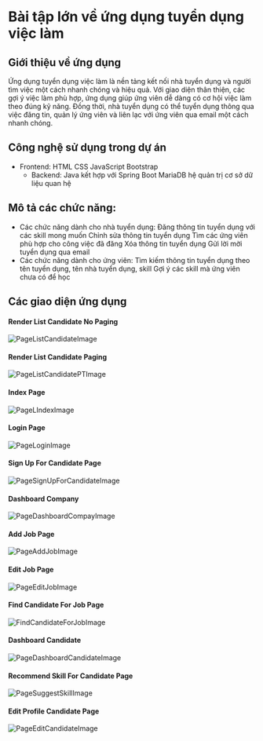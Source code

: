 # Bài tập lớn về ứng dụng tuyển dụng việc làm

## Giới thiệu về ứng dụng
Ứng dụng tuyển dụng việc làm là nền tảng kết nối nhà tuyển dụng và người tìm việc một cách nhanh chóng và hiệu quả. Với giao diện thân thiện, các gợi ý việc làm phù hợp, ứng dụng giúp ứng viên dễ dàng có cơ hội việc làm theo đúng kỹ năng. Đồng thời, nhà tuyển dụng có thể tuyển dụng thông qua việc đăng tin, quản lý ứng viên và liên lạc với ứng viên qua email một cách nhanh chóng.

## Công nghệ sử dụng trong dự án
- Frontend:
  HTML
  CSS
  JavaScript
  Bootstrap
  - Backend:
  Java kết hợp với Spring Boot
  MariaDB hệ quản trị cơ sở dữ liệu quan hệ

## Mô tả các chức năng:
- Các chức năng dành cho nhà tuyển dụng:
  Đăng thông tin tuyển dụng với các skill mong muốn
  Chỉnh sửa thông tin tuyển dụng
  Tìm các ứng viên phù hợp cho công việc đã đăng
  Xóa thông tin tuyển dụng
  Gửi lời mời tuyển dụng qua email
- Các chức năng dành cho ứng viên:
  Tìm kiếm thông tin tuyển dụng theo tên tuyển dụng, tên nhà tuyển dụng, skill
  Gợi ý các skill mà ứng viên chưa có để học
  
## Các giao diện ứng dụng

#### Render List Candidate No Paging
![PageListCandidateImage](https://i.ibb.co/cTnf9MN/Page-List-Candidate-Image.png)
<br/>

#### Render List Candidate Paging
![PageListCandidatePTImage](https://i.ibb.co/hWRtvd5/Page-List-Candidate-PTImage.png)
<br/>

#### Index Page
![PageLIndexImage](https://imgur.com/PDMOSyZ)
<br/>

#### Login Page
![PageLoginImage](https://i.ibb.co/grDhPLT/Page-Login-Image.png)
<br/>

#### Sign Up For Candidate Page
![PageSignUpForCandidateImage](https://i.ibb.co/YtfW1tq/Page-Sign-Up-For-Candidate-Image.png)
<br/>

#### Dashboard Company
![PageDashboardCompayImage](https://i.ibb.co/SnMZT4N/Page-Dashboard-Compay-Image.png)
<br/>

#### Add Job Page
![PageAddJobImage](https://i.ibb.co/72CRbLp/Page-Add-Job-Image.png)
<br/>

#### Edit Job Page
![PageEditJobImage](https://i.ibb.co/FxFC112/Page-Edit-Job-Image.png)
<br/>

#### Find Candidate For Job Page
![FindCandidateForJobImage](https://i.ibb.co/80Yg050/Find-Candidate-For-Job-Image.png)
<br/>

#### Dashboard Candidate
![PageDashboardCandidateImage](https://i.ibb.co/L8R8Y0d/Page-Dashboard-Candidate-Image.png)
<br/>

#### Recommend Skill For Candidate Page
![PageSuggestSkillImage](https://i.ibb.co/D9h2jJn/Page-Suggest-Skill-Image.png)
<br/>

#### Edit Profile Candidate Page
![PageEditCandidateImage](https://i.ibb.co/nDTzvPy/Page-Edit-Candidate-Image.png)
<br/>


